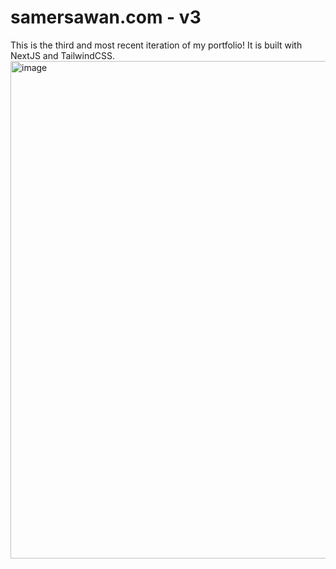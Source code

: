 # samersawan.com - v3
This is the third and most recent iteration of my portfolio! It is built with NextJS and TailwindCSS.
<img width="1512" height="796" alt="image" src="https://github.com/user-attachments/assets/5f04eb4a-199c-45ba-bb25-27411ee9cb8a" />


